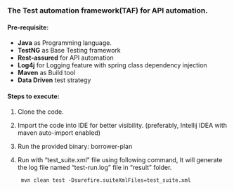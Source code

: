 ### The Test automation framework(TAF) for API automation.

#### Pre-requisite:
 - **Java** as Programming language.
 - **TestNG** as Base Testing framework
 - **Rest-assured** for API automation
 - **Log4j** for Logging feature with spring class dependency injection
 - **Maven** as Build tool
 - **Data Driven** test strategy
 
 #### Steps to execute:
1. Clone the code.
2. Import the code into IDE for better visibility. (preferably, Intellij IDEA with maven auto-import enabled)
3. Run the provided binary: borrower-plan
4. Run with “test_suite.xml” file using following command, It will generate the log file named “test-run.log” file in “result” folder. 

        mvn clean test -Dsurefire.suiteXmlFiles=test_suite.xml
       
       
        
